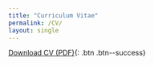 ```yaml
---
title: "Curriculum Vitae"
permalink: /CV/
layout: single
---
```

[Download CV (PDF)](<../assets/CV - Wojciech Mendlikowski.pdf>){: .btn .btn--success}
 
